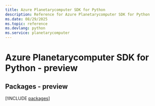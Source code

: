 ```yaml
---
title: Azure Planetarycomputer SDK for Python
description: Reference for Azure Planetarycomputer SDK for Python
ms.date: 08/29/2025
ms.topic: reference
ms.devlang: python
ms.service: planetarycomputer
---
```

# Azure Planetarycomputer SDK for Python - preview
## Packages - preview
[!INCLUDE [packages](planetarycomputer-index.md)]